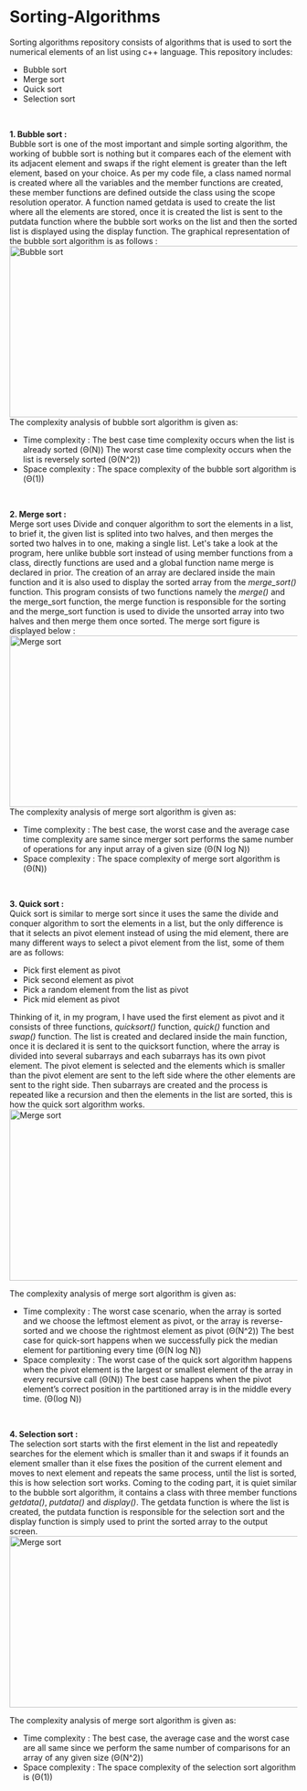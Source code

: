 # Sorting-Algorithms
Sorting algorithms repository consists of algorithms that is used to sort the numerical elements of an list using c++ language. This repository includes:

* Bubble sort
* Merge sort
* Quick sort
* Selection sort
<br/>

**1. Bubble sort :**
<br/>
Bubble sort is one of the most important and simple sorting algorithm, the working of bubble sort is nothing but it compares each of the element with its adjacent element and swaps if the right element is greater than the left element, based on your choice. As per my code file, a class named normal is created where all the variables and the member functions are created, these member functions are defined outside the class using the scope resolution operator. A function named getdata is used to create the list where all the elements are stored, once it is created the list is sent to the putdata function where the bubble sort works on the list and then the sorted list is displayed using the display function. The graphical representation of the bubble sort algorithm is as follows :
<img src='https://www.programmingsimplified.com/images/c/bubble-sort.gif' align='center' alt="Bubble sort" height=300 width=1000>
The complexity analysis of bubble sort algorithm is given as:
* Time complexity :
The best case time complexity occurs when the list is already sorted (Θ(N))
The worst case time complexity occurs when the list is reversely sorted (Θ(N^2))
* Space complexity :
The space complexity of the bubble sort algorithm is (Θ(1))
<br/>

**2. Merge sort :**
<br/>
Merge sort uses Divide and conquer algorithm to sort the elements in a list, to brief it, the given list is splited into two halves, and then merges the sorted two halves in to one, making a single list. Let's take a look at the program, here unlike bubble sort instead of using member functions from a class, directly functions are used and a global function name merge is declared in prior. The creation of an array are declared inside the main function and it is also used to display the sorted array from the _*merge_sort()*_ function. This program consists of two functions namely the _*merge()*_ and the merge_sort function, the merge function is responsible for the sorting and the merge_sort function is used to divide the unsorted array into two halves and then merge them once sorted. The merge sort figure is displayed below :
<img src='https://upload.wikimedia.org/wikipedia/commons/c/cc/Merge-sort-example-300px.gif'  align='center' alt="Merge sort" height=300 width=1000>
The complexity analysis of merge sort algorithm is given as:
* Time complexity :
The best case, the worst case and the average case time complexity are same since merger sort performs the same number of operations for any input array of a given size (Θ(N log N))
* Space complexity :
The space complexity of merge sort algorithm is (Θ(N))
<br/>

**3. Quick sort :**
<br/>
Quick sort is similar to merge sort since it uses the same the divide and conquer algorithm to sort the elements in a list, but the only difference is that it selects an pivot element instead of using the mid element, there are many different ways to select a pivot element from the list, some of them are as follows:
* Pick first element as pivot
* Pick second element as pivot
* Pick a random element from the list as pivot
* Pick mid element as pivot

Thinking of it, in my program, I have used the first element as pivot and it consists of three functions, _*quicksort()*_ function, _*quick()*_ function and _*swap()*_ function. The list is created and declared inside the main function, once it is declared it is sent to the quicksort function, where the array is divided into several subarrays and each subarrays has its own pivot element. The pivot element is selected and the elements which is smaller than the pivot element are sent to the left side where the other elements are sent to the right side. Then subarrays are created and the process is repeated like a recursion and then the elements in the list are sorted, this is how the quick sort algorithm works.
<img src='https://upload.wikimedia.org/wikipedia/commons/9/9c/Quicksort-example.gif' align='center' alt="Merge sort" height=300 width=1000>

The complexity analysis of merge sort algorithm is given as:

* Time complexity :
The worst case scenario, when the array is sorted and we choose the leftmost element as pivot, or the array is reverse-sorted and we choose the rightmost element as pivot (Θ(N^2))
The best case for quick-sort happens when we successfully pick the median element for partitioning every time (Θ(N log N))
* Space complexity :
The worst case of the quick sort algorithm happens when the pivot element is the largest or smallest element of the array in every recursive call (Θ(N))
The best case happens when the pivot element’s correct position in the partitioned array is in the middle every time. (Θ(log N))
<br/>

**4. Selection sort :**
<br/>
The selection sort starts with the first element in the list and repeatedly searches for the element which is smaller than it and swaps if it founds an element smaller than it else fixes the position of the current element and moves to next element and repeats the same process, until the list is sorted, this is how selection sort works. Coming to the coding part, it is quiet similar to the bubble sort algorithm, it contains a class with three member functions _*getdata()*_, _*putdata()*_ and _*display()*_. The getdata function is where the list is created, the putdata function is responsible for the selection sort and the display function is simply used to print the sorted array to the output screen.
<img src='https://i2.wp.com/algorithms.tutorialhorizon.com/files/2019/01/Selection-Sort-Gif.gif?ssl=1' align='center' alt="Merge sort" height=300 width=1000>

The complexity analysis of merge sort algorithm is given as:

* Time complexity :
The best case, the average case and the worst case are all same since we perform the same number of comparisons for an array of any given size (Θ(N^2))
* Space complexity :
The space complexity of the selection sort algorithm is (Θ(1))
<br/>
